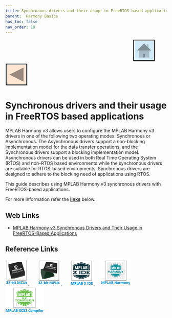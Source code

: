 ```yaml
---
title: Synchronous drivers and their usage in FreeRTOS based applications
parent:  Harmony Basics
has_toc: false
nav_order: 19
---
```


&nbsp;&nbsp;&nbsp;&nbsp;&nbsp;&nbsp;&nbsp;&nbsp;&nbsp;&nbsp;&nbsp;&nbsp;&nbsp;&nbsp;&nbsp;&nbsp;&nbsp;&nbsp;&nbsp;&nbsp;&nbsp;&nbsp;&nbsp;&nbsp;&nbsp;&nbsp;&nbsp;&nbsp; &nbsp;&nbsp;&nbsp;&nbsp;&nbsp;&nbsp;&nbsp;&nbsp;&nbsp;&nbsp;&nbsp;&nbsp;&nbsp;&nbsp;&nbsp;&nbsp;&nbsp;&nbsp;&nbsp;&nbsp;&nbsp;&nbsp;&nbsp;&nbsp;&nbsp;&nbsp;&nbsp;&nbsp;&nbsp;&nbsp;&nbsp;&nbsp;&nbsp;&nbsp;&nbsp;&nbsp;&nbsp;&nbsp;&nbsp;&nbsp;&nbsp;&nbsp;&nbsp;&nbsp;&nbsp;&nbsp;&nbsp;&nbsp;&nbsp;&nbsp;&nbsp;&nbsp;&nbsp;&nbsp;&nbsp;&nbsp;&nbsp;&nbsp;&nbsp;&nbsp;&nbsp;&nbsp;&nbsp;&nbsp;&nbsp;&nbsp;&nbsp;&nbsp;&nbsp;&nbsp;&nbsp;&nbsp;[<img src="../../r_images/quick_home.png" title="Home">](../../../readme.md) [<img src="../../r_images/quick_back.png"  title="Back">](../readme.md)

# Synchronous drivers and their usage in FreeRTOS based applications

MPLAB Harmony v3 allows users to configure the MPLAB Harmony v3 drivers in one of the following two operating
modes: Synchronous or Asynchronous. The Asynchronous drivers support a non-blocking implementation model for
the data transfer operations, and the Synchronous drivers support a blocking implementation model. Asynchronous
drivers can be used in both Real Time Operating System (RTOS) and non-RTOS based environments while the
synchronous drivers are suitable for RTOS-based environments. Synchronous drivers are designed to adhere to the
blocking need of applications using RTOS.

This guide describes using MPLAB Harmony v3 synchronous drivers with FreeRTOS-based applications.


For more information refer the **[links](#Web-Links)** below.

## <a id="Web-Links"> </a>
## Web Links

- <a href="https://ww1.microchip.com/downloads/en/DeviceDoc/MPLAB_Harmony_v3_Synchronous_Drivers_and_Their_Usage_in_FreeRTOS-Based_Applications_DS90003290A.pdf" target="_blank">MPLAB Harmony v3 Synchronous Drivers and Their Usage in FreeRTOS-Based Applications</a>


## Reference Links
[<a href="https://www.microchip.com/design-centers/32-bit" target="_blank"> <img src="../../r_images/32_bit_mcus.png"> </a>]()  &nbsp; &nbsp; &nbsp; [<a href="https://www.microchip.com/design-centers/32-bit-mpus" target="_blank"> <img src="../../r_images/32_bit_mpus.png"> </a>]()  &nbsp; &nbsp; &nbsp; [<a href="https://www.microchip.com/mplab/mplab-x-ide" target="_blank"> <img src="../../r_images/mplab_x_ide.png"> </a>]()  &nbsp; &nbsp; [<a href="https://www.microchip.com/mplab/mplab-harmony" target="_blank"> <img src="../../r_images/mplab_harmony.png"> </a>]() [<a href="https://www.microchip.com/mplab/compilers" target="_blank"> <img src="../../r_images/mplab_compiler.png"> </a>]()  
